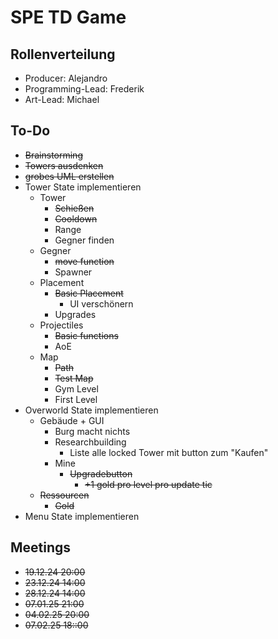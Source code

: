 # SPE TD Game

## Rollenverteilung

- Producer: Alejandro
- Programming-Lead: Frederik
- Art-Lead: Michael

## To-Do

- ~~Brainstorming~~
- ~~Towers ausdenken~~
- ~~grobes UML erstellen~~
- Tower State implementieren
    - Tower
      - ~~Schießen~~
      - ~~Cooldown~~
      - Range
      - Gegner finden
    - Gegner
      - ~~move function~~
      - Spawner
    - Placement
      - ~~Basic Placement~~
        - UI verschönern
      - Upgrades
    - Projectiles
      - ~~Basic functions~~
      - AoE
    - Map
      - ~~Path~~ 
      - ~~Test Map~~
      - Gym Level
      - First Level
- Overworld State implementieren
    - Gebäude + GUI
        - Burg macht nichts
        - Researchbuilding
            - Liste alle locked Tower mit button zum "Kaufen"
        - Mine
            - ~~Upgradebutton~~
                - ~~+1 gold pro level pro update tic~~
    - ~~Ressourcen~~
        - ~~Gold~~
- Menu State implementieren

## Meetings

- ~~19.12.24 20:00~~
- ~~23.12.24 14:00~~
- ~~28.12.24 14:00~~
- ~~07.01.25 21:00~~
- ~~04.02.25 20:00~~
- ~~07.02.25 18::00~~
